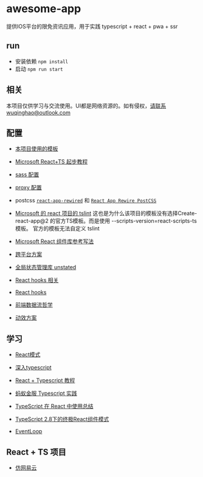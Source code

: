 # awesome-app

提供IOS平台的限免资讯应用，用于实践 typescript + react + pwa + ssr

## run
- 安装依赖 `npm install`
- 启动 `npm run start`

## 相关
本项目仅供学习与交流使用。UI都是网络资源的。如有侵权，请联系wuqinghao@outlook.com


## 配置
- [本项目使用的模板](https://github.com/wmonk/create-react-app-typescript)

- [Microsoft React+TS 起步教程](https://github.com/Microsoft/TypeScript-React-Starter)

- [sass 配置](https://github.com/wmonk/create-react-app-typescript/blob/master/template/README.md#adding-a-css-preprocessor-sass-less-etc)

- [proxy 配置](https://github.com/wmonk/create-react-app-typescript/blob/b60cbad2e00a581adf24403de6ea47c948931367/template/README.md#configuring-the-proxy-manually)

- postcss
[`react-app-rewired`](https://github.com/timarney/react-app-rewired) 和 [`React App Rewire PostCSS`](https://github.com/csstools/react-app-rewire-postcss)

- [Microsoft 的 react 项目的 tslint](https://github.com/OfficeDev/office-ui-fabric-react/blob/master/packages/tslint-rules/tslint.json)
这也是为什么该项目的模板没有选择Create-react-app@2 的官方TS模板。而是使用 --scripts-version=react-scripts-ts 模板。
官方的模板无法自定义 tslint

- [Microsoft React 组件库参考写法](https://github.com/OfficeDev/office-ui-fabric-react/tree/438093206acc568b2581dcac5cb81769f6f38d14/packages/office-ui-fabric-react)

- [跨平台方案](https://zhuanlan.zhihu.com/p/47445226)

- [全局状态管理库 unstated](https://zhuanlan.zhihu.com/p/48219978)
- [React hooks 相关](https://github.com/rehooks/awesome-react-hooks)
- [React hooks](https://zhuanlan.zhihu.com/p/49408348)
- [前端数据流哲学](https://zhuanlan.zhihu.com/p/33382396)

- [动效方案](https://github.com/ant-design/ant-motion/blob/master/README.cn.md)

## 学习
- [React模式](http://sangka-z.com/react-in-patterns-cn/)

- [深入typescript](https://jkchao.github.io/typescript-book-chinese/jsx/reactJSX.html)

- [React + Typescript 教程](https://github.com/piotrwitek/react-redux-typescript-guide#type-definitions--complementary-libraries)

- [蚂蚁金服 Typescript 实践](https://juejin.im/post/5a9c004a6fb9a028b92c9e91)

- [TypeScript 在 React 中使用总结](https://juejin.im/post/5bab4d59f265da0aec22629b)

- [TypeScript 2.8下的终极React组件模式](https://zhuanlan.zhihu.com/p/37298514)

- [EventLoop](https://zhuanlan.zhihu.com/p/30744300)

## React + TS 项目
- [仿网易云](https://github.com/fi3ework/react-cloud-music)
